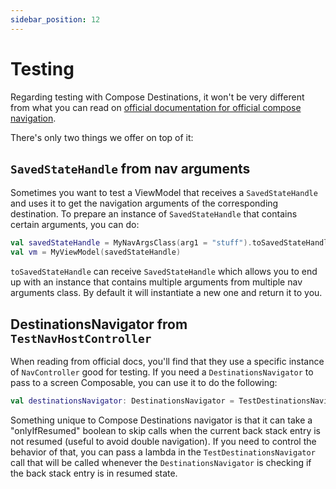 ```yaml
---
sidebar_position: 12
---
```


# Testing

Regarding testing with Compose Destinations, it won't be very different from what you can read on [official documentation for official compose navigation](https://developer.android.com/jetpack/compose/navigation#testing).

There's only two things we offer on top of it:

## `SavedStateHandle` from nav arguments

Sometimes you want to test a ViewModel that receives a `SavedStateHandle` and uses it to get the navigation arguments of the corresponding destination.
To prepare an instance of `SavedStateHandle` that contains certain arguments, you can do:

```kotlin
val savedStateHandle = MyNavArgsClass(arg1 = "stuff").toSavedStateHandle()
val vm = MyViewModel(savedStateHandle)
```

`toSavedStateHandle` can receive `SavedStateHandle` which allows you to end up with an instance that contains multiple arguments from multiple nav arguments class. By default it will instantiate a new one and return it to you.

## DestinationsNavigator from `TestNavHostController`

When reading from official docs, you'll find that they use a specific instance of `NavController` good for testing.
If you need a `DestinationsNavigator` to pass to a screen Composable, you can use it to do the following:

```kotlin
val destinationsNavigator: DestinationsNavigator = TestDestinationsNavigator(testNavController)
```

Something unique to Compose Destinations navigator is that it can take a "onlyIfResumed" boolean to skip calls when the current back stack entry is not resumed (useful to avoid double navigation).
If you need to control the behavior of that, you can pass a lambda in the `TestDestinationsNavigator` call that will be called whenever the `DestinationsNavigator` is checking if the back stack entry is in resumed state.
